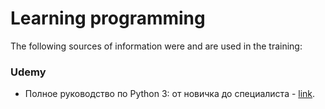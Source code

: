 # Learning programming

The following sources of information were and are used in the training:

### Udemy
+ Полное руководство по Python 3: от новичка до специалиста - [link](https://www.udemy.com/course/bestpython/).
